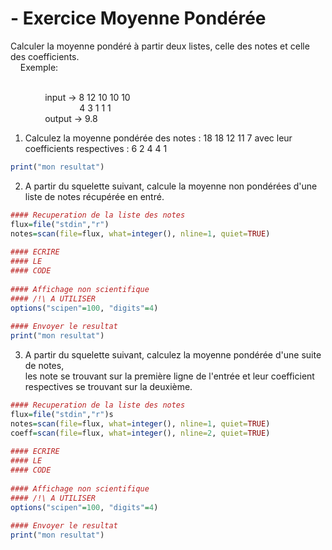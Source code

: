 # - Exercice Moyenne Pondérée
Calculer la moyenne pondéré à partir deux listes, celle des notes et celle des coefficients.
<br/> &nbsp;&nbsp;&nbsp; Exemple:

<br/>&nbsp;&nbsp;&nbsp;&nbsp;&nbsp;&nbsp;&nbsp;&nbsp;&nbsp;&nbsp;&nbsp;&nbsp;&nbsp; input  -> 8 12 10 10 10
<br/>&nbsp;&nbsp;&nbsp;&nbsp;&nbsp;&nbsp;&nbsp;&nbsp;&nbsp;&nbsp;&nbsp;&nbsp;&nbsp;&nbsp;&nbsp;&nbsp;&nbsp;&nbsp;&nbsp;&nbsp;&nbsp;&nbsp; &nbsp;&nbsp;&nbsp;&nbsp;  4 3 1 1 1
<br/>&nbsp;&nbsp;&nbsp;&nbsp;&nbsp;&nbsp;&nbsp;&nbsp;&nbsp;&nbsp;&nbsp;&nbsp;&nbsp; output -> 9.8
       
1) Calculez la moyenne pondérée des notes : 18 18 12 11 7
avec leur coefficients respectives : 6 2 4 4 1
    
```R
print("mon resultat")
```
      
2) A partir du squelette suivant, calcule la moyenne non pondérées d'une liste de notes récupérée en entré.
      
```R
#### Recuperation de la liste des notes
flux=file("stdin","r")
notes=scan(file=flux, what=integer(), nline=1, quiet=TRUE)
   
#### ECRIRE 
#### LE 
#### CODE
     
#### Affichage non scientifique 
#### /!\ A UTILISER
options("scipen"=100, "digits"=4)
   
#### Envoyer le resultat
print("mon resultat")
```
      
3) A partir du squelette suivant, calculez la moyenne pondérée d'une suite de notes, </br> 
les note se trouvant sur la première ligne de l'entrée et leur coefficient respectives se trouvant sur la deuxième.
      
```R
#### Recuperation de la liste des notes
flux=file("stdin","r")s
notes=scan(file=flux, what=integer(), nline=1, quiet=TRUE)
coeff=scan(file=flux, what=integer(), nline=2, quiet=TRUE)
     
#### ECRIRE 
#### LE 
#### CODE
     
#### Affichage non scientifique 
#### /!\ A UTILISER
options("scipen"=100, "digits"=4)
     
#### Envoyer le resultat
print("mon resultat")
```
